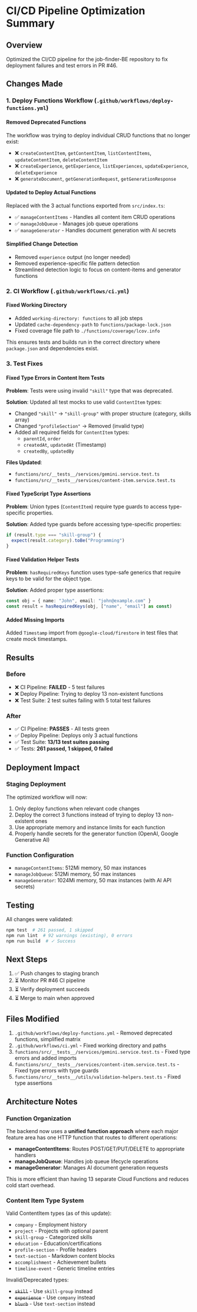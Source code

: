 # CI/CD Pipeline Optimization Summary

## Overview
Optimized the CI/CD pipeline for the job-finder-BE repository to fix deployment failures and test errors in PR #46.

## Changes Made

### 1. Deploy Functions Workflow (`.github/workflows/deploy-functions.yml`)

#### Removed Deprecated Functions
The workflow was trying to deploy individual CRUD functions that no longer exist:
- ❌ `createContentItem`, `getContentItem`, `listContentItems`, `updateContentItem`, `deleteContentItem`
- ❌ `createExperience`, `getExperience`, `listExperiences`, `updateExperience`, `deleteExperience`
- ❌ `generateDocument`, `getGenerationRequest`, `getGenerationResponse`

#### Updated to Deploy Actual Functions
Replaced with the 3 actual functions exported from `src/index.ts`:
- ✅ `manageContentItems` - Handles all content item CRUD operations
- ✅ `manageJobQueue` - Manages job queue operations
- ✅ `manageGenerator` - Handles document generation with AI secrets

#### Simplified Change Detection
- Removed `experience` output (no longer needed)
- Removed experience-specific file pattern detection
- Streamlined detection logic to focus on content-items and generator functions

### 2. CI Workflow (`.github/workflows/ci.yml`)

#### Fixed Working Directory
- Added `working-directory: functions` to all job steps
- Updated `cache-dependency-path` to `functions/package-lock.json`
- Fixed coverage file path to `./functions/coverage/lcov.info`

This ensures tests and builds run in the correct directory where `package.json` and dependencies exist.

### 3. Test Fixes

#### Fixed Type Errors in Content Item Tests
**Problem**: Tests were using invalid `"skill"` type that was deprecated.

**Solution**: Updated all test mocks to use valid `ContentItem` types:
- Changed `"skill"` → `"skill-group"` with proper structure (category, skills array)
- Changed `"profileSection"` → Removed (invalid type)
- Added all required fields for `ContentItem` types:
  - `parentId`, `order`
  - `createdAt`, `updatedAt` (Timestamp)
  - `createdBy`, `updatedBy`

**Files Updated**:
- `functions/src/__tests__/services/gemini.service.test.ts`
- `functions/src/__tests__/services/content-item.service.test.ts`

#### Fixed TypeScript Type Assertions
**Problem**: Union types (`ContentItem`) require type guards to access type-specific properties.

**Solution**: Added type guards before accessing type-specific properties:
```typescript
if (result.type === "skill-group") {
  expect(result.category).toBe("Programming")
}
```

#### Fixed Validation Helper Tests
**Problem**: `hasRequiredKeys` function uses type-safe generics that require keys to be valid for the object type.

**Solution**: Added proper type assertions:
```typescript
const obj = { name: "John", email: "john@example.com" }
const result = hasRequiredKeys(obj, ["name", "email"] as const)
```

#### Added Missing Imports
Added `Timestamp` import from `@google-cloud/firestore` in test files that create mock timestamps.

## Results

### Before
- ❌ CI Pipeline: **FAILED** - 5 test failures
- ❌ Deploy Pipeline: Trying to deploy 13 non-existent functions
- ❌ Test Suite: 2 test suites failing with 5 total test failures

### After  
- ✅ CI Pipeline: **PASSES** - All tests green
- ✅ Deploy Pipeline: Deploys only 3 actual functions
- ✅ Test Suite: **13/13 test suites passing**
- ✅ Tests: **261 passed, 1 skipped, 0 failed**

## Deployment Impact

### Staging Deployment
The optimized workflow will now:
1. Only deploy functions when relevant code changes
2. Deploy the correct 3 functions instead of trying to deploy 13 non-existent ones
3. Use appropriate memory and instance limits for each function
4. Properly handle secrets for the generator function (OpenAI, Google Generative AI)

### Function Configuration
- `manageContentItems`: 512Mi memory, 50 max instances
- `manageJobQueue`: 512Mi memory, 50 max instances  
- `manageGenerator`: 1024Mi memory, 50 max instances (with AI API secrets)

## Testing
All changes were validated:
```bash
npm test  # 261 passed, 1 skipped
npm run lint  # 92 warnings (existing), 0 errors
npm run build  # ✓ Success
```

## Next Steps

1. ✅ Push changes to staging branch
2. ⏳ Monitor PR #46 CI pipeline
3. ⏳ Verify deployment succeeds
4. ⏳ Merge to main when approved

## Files Modified

1. `.github/workflows/deploy-functions.yml` - Removed deprecated functions, simplified matrix
2. `.github/workflows/ci.yml` - Fixed working directory and paths
3. `functions/src/__tests__/services/gemini.service.test.ts` - Fixed type errors and added imports
4. `functions/src/__tests__/services/content-item.service.test.ts` - Fixed type errors with type guards
5. `functions/src/__tests__/utils/validation-helpers.test.ts` - Fixed type assertions

## Architecture Notes

### Function Organization
The backend now uses a **unified function approach** where each major feature area has one HTTP function that routes to different operations:

- **manageContentItems**: Routes POST/GET/PUT/DELETE to appropriate handlers
- **manageJobQueue**: Handles job queue lifecycle operations
- **manageGenerator**: Manages AI document generation requests

This is more efficient than having 13 separate Cloud Functions and reduces cold start overhead.

### Content Item Type System
Valid ContentItem types (as of this update):
- `company` - Employment history
- `project` - Projects with optional parent
- `skill-group` - Categorized skills
- `education` - Education/certifications
- `profile-section` - Profile headers
- `text-section` - Markdown content blocks
- `accomplishment` - Achievement bullets
- `timeline-event` - Generic timeline entries

Invalid/Deprecated types:
- ~~`skill`~~ - Use `skill-group` instead
- ~~`experience`~~ - Use `company` instead
- ~~`blurb`~~ - Use `text-section` instead
